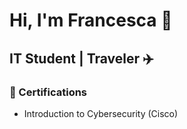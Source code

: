 # Hi, I'm Francesca 👋
## IT Student | Traveler ✈️

### 📰 Certifications
- Introduction to Cybersecurity (Cisco)



